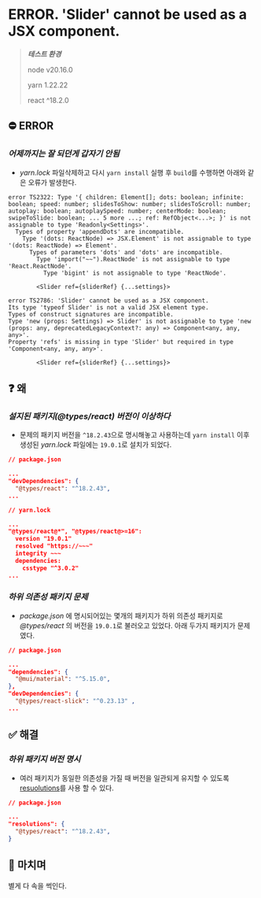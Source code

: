 # ERROR. 'Slider' cannot be used as a JSX component.

> ***테스트 환경***
>
> node v20.16.0
> 
> yarn 1.22.22
> 
> react ^18.2.0
>

## ⛔ ERROR

### ***어제까지는 잘 되던게 갑자기 안됨***
- _yarn.lock_ 파일삭제하고 다시 `yarn install` 실행 후 `build`를 수행하면 아래와 같은 오류가 발생한다.

```Console
error TS2322: Type '{ children: Element[]; dots: boolean; infinite: boolean; speed: number; slidesToShow: number; slidesToScroll: number; autoplay: boolean; autoplaySpeed: number; centerMode: boolean; swipeToSlide: boolean; ... 5 more ...; ref: RefObject<...>; }' is not assignable to type 'Readonly<Settings>'.
  Types of property 'appendDots' are incompatible.
    Type '(dots: ReactNode) => JSX.Element' is not assignable to type '(dots: ReactNode) => Element'.
      Types of parameters 'dots' and 'dots' are incompatible.
        Type 'import("~~").ReactNode' is not assignable to type 'React.ReactNode'.
          Type 'bigint' is not assignable to type 'ReactNode'.

        <Slider ref={sliderRef} {...settings}>
```

```Console
error TS2786: 'Slider' cannot be used as a JSX component.
Its type 'typeof Slider' is not a valid JSX element type.
Types of construct signatures are incompatible.
Type 'new (props: Settings) => Slider' is not assignable to type 'new (props: any, deprecatedLegacyContext?: any) => Component<any, any, any>'.
Property 'refs' is missing in type 'Slider' but required in type 'Component<any, any, any>'.

        <Slider ref={sliderRef} {...settings}>
```

## ❓ 왜

### ***설지된 패키지(@types/react) 버전이 이상하다***
- 문제의 패키지 버전을 `^18.2.43`으로 명시해놓고 사용하는데 `yarn install` 이후 생성된 _yarn.lock_ 파일에는 `19.0.1`로 설치가 되었다.

```JSON
// package.json

...
"devDependencies": {
  "@types/react": "^18.2.43",
...
```

```JSON
// yarn.lock

...
"@types/react@*", "@types/react@>=16":
  version "19.0.1"
  resolved "https://~~~"
  integrity ~~~
  dependencies:
    csstype "^3.0.2"
...
```

### ***하위 의존성 패키지 문제***
- _package.json_ 에 명시되어있는 몇개의 패키지가 하위 의존성 패키지로 _@types/react_ 의 버전을 `19.0.1`로 불러오고 있었다. 아래 두가지 패키지가 문제였다.

```JSON
// package.json

...
"dependencies": {
  "@mui/material": "^5.15.0",        
},
"devDependencies": {
  "@types/react-slick": "^0.23.13" ,
...
```

## ✅ 해결

### ***하위 패키지 버전 명시***
- 여러 패키지가 동일한 의존성을 가질 때 버전을 일관되게 유지할 수 있도록 [resuolutions](https://classic.yarnpkg.com/lang/en/docs/selective-version-resolutions/)를 사용 할 수 있다.

```JSON
// package.json

...
"resolutions": {
  "@types/react": "^18.2.43",
}
```

## 👋 마치며
별게 다 속을 썩인다.

<inline-frame src="static/giscus.html"/>